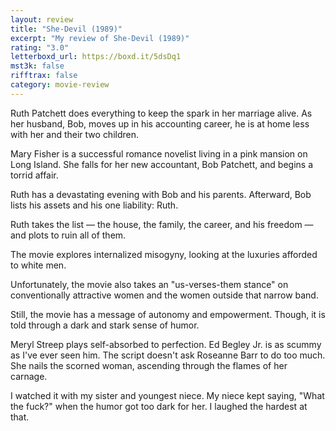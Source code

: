 ```yaml
---
layout: review
title: "She-Devil (1989)"
excerpt: "My review of She-Devil (1989)"
rating: "3.0"
letterboxd_url: https://boxd.it/5dsDq1
mst3k: false
rifftrax: false
category: movie-review
---
```


Ruth Patchett does everything to keep the spark in her marriage alive. As her husband, Bob, moves up in his accounting career, he is at home less with her and their two children.

Mary Fisher is a successful romance novelist living in a pink mansion on Long Island. She falls for her new accountant, Bob Patchett, and begins a torrid affair.

Ruth has a devastating evening with Bob and his parents. Afterward, Bob lists his assets and his one liability: Ruth.

Ruth takes the list — the house, the family, the career, and his freedom — and plots to ruin all of them.

The movie explores internalized misogyny, looking at the luxuries afforded to white men.

Unfortunately, the movie also takes an "us-verses-them stance" on conventionally attractive women and the women outside that narrow band.

Still, the movie has a message of autonomy and empowerment. Though, it is told through a dark and stark sense of humor.

Meryl Streep plays self-absorbed to perfection. Ed Begley Jr. is as scummy as I've ever seen him. The script doesn't ask Roseanne Barr to do too much. She nails the scorned woman, ascending through the flames of her carnage.

I watched it with my sister and youngest niece. My niece kept saying, "What the fuck?" when the humor got too dark for her. I laughed the hardest at that.
